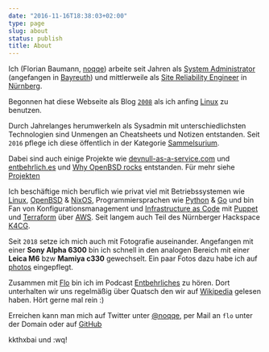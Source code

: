 ```yaml
---
date: "2016-11-16T18:38:03+02:00"
type: page
slug: about
status: publish
title: About
---
```


Ich (Florian Baumann, [noqqe](/blog/2008/07/04/noqqede/)) arbeite seit
Jahren als [System Administrator](https://de.wikipedia.org/wiki/Systemadministrator) (angefangen in [Bayreuth](https://de.wikipedia.org/wiki/Bayreuth)) und
mittlerweile als
[Site Reliability Engineer](https://en.wikipedia.org/wiki/Site_Reliability_Engineering) in
[Nürnberg](https://de.wikipedia.org/wiki/Nürnberg).

Begonnen hat diese Webseite als Blog [`2008`](/blog/2008/03/24/hallo-welt-2/) als ich anfing
[Linux](https://de.wikipedia.org/wiki/Linux) zu benutzen.

Durch Jahrelanges herumwerkeln als Sysadmin mit unterschiedlichsten Technologien sind
Unmengen an Cheatsheets und Notizen entstanden. Seit `2016` pflege ich diese
öffentlich in der Kategorie [Sammelsurium](/sammelsurium/).

Dabei sind auch einige Projekte wie
[devnull-as-a-service.com](https://devnull-as-a-service.com) und
[entbehrlich.es](https://entbehrlich.es) und [Why OpenBSD
rocks](https://why-openbsd.rocks) entstanden. Für mehr siehe [Projekten](/projects/)

Ich beschäftige mich beruflich wie privat viel mit Betriebssystemen wie
[Linux](/tags/linux), [OpenBSD](/tags/openbsd) & [NixOS](https://nixos.org), Programmiersprachen wie
[Python](/tags/python) &
[Go](https://de.wikipedia.org/wiki/Go_(Programmiersprache)) und bin Fan von
Konfigurationsmanagement und [Infrastructure as Code](https://en.wikipedia.org/wiki/Infrastructure_as_code) mit
[Puppet](https://puppetlabs.com) und [Terraform](https://www.terraform.io/)
über [AWS](https://aws.amazon.com).
Seit langem auch Teil des Nürnberger Hackspace [K4CG](https://k4cg.org).

Seit `2018` setze ich mich auch mit Fotografie auseinander. Angefangen mit
einer **Sony Alpha 6300** bin ich schnell in den analogen Bereich mit einer **Leica
M6** bzw **Mamiya c330** gewechselt.
Ein paar Fotos dazu habe ich auf [photos](/photos/) eingepflegt.

Zusammen mit [Flo](https://twitter.com/poschi3) bin ich im
Podcast [Entbehrliches](https://podcast.entbehrlich.es) zu hören. Dort
unterhalten wir uns regelmäßig über Quatsch den wir auf
[Wikipedia](https://de.wikipedia.org) gelesen
haben. Hört gerne mal rein :)

Erreichen kann man mich auf Twitter unter
[@noqqe](https://twitter.com/noqqe), per Mail an `flo` unter der Domain oder auf
[GitHub](https://github.com/noqqe/)

kkthxbai und :wq!
